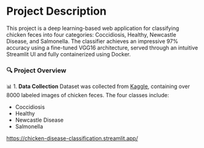 # Project Description 

This project is a deep learning-based web application for classifying chicken feces into four categories: Coccidiosis, Healthy, Newcastle Disease, and Salmonella. The classifier achieves an impressive 97% accuracy using a fine-tuned VGG16 architecture, served through an intuitive Streamlit UI and fully containerized using Docker.

### 🔍 Project Overview
📊 1. **Data Collection**
Dataset was collected from [Kaggle](https://www.kaggle.com/](https://www.kaggle.com/datasets/efoeetienneblavo/chicken-disease-dataset)), containing over 8000 labeled images of chicken feces. The four classes include:
- Coccidiosis
- Healthy
- Newcastle Disease
- Salmonella

https://chicken-disease-classification.streamlit.app/
